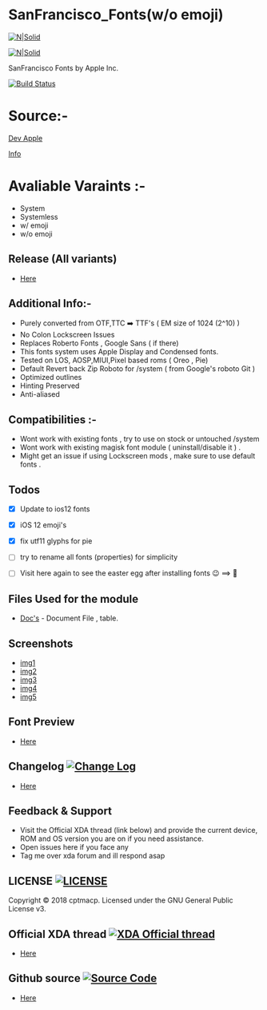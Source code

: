 # SanFrancisco_Fonts(w/o emoji)

[![N|Solid](https://i.imgur.com/KLp6oUI.png)](https://developer.apple.com/fonts/)


[![N|Solid](https://img.xda-cdn.com/3CfRzT75ECZeIBXHGEPJ7cIQjso=/https%3A%2F%2Fdeveloper.apple.com%2Ffonts%2Fimages%2Ffont-hero_2x.png)](https://developer.apple.com/fonts/)


SanFrancisco Fonts by Apple Inc.

[![Build Status](https://img.shields.io/badge/Magisk-19%2B-green.svg)](https://devloper.apple.com/fonts)



# Source:-
[Dev Apple](https://developer.apple.com/fonts/)

[Info](http://protosketch.io/san-francisco-display-vs-text-compact-vs-normal-a-brief-review/)



# Avaliable Varaints :-
- System
- Systemless
- w/ emoji
- w/o emoji



## Release (All variants)
- [Here](https://github.com/Magisk-Modules-Repo/SanFrancisco_Fonts/releases)




## Additional Info:-
- Purely converted from OTF,TTC ➡️ TTF's ( EM size of 1024 (2^10) )
- No Colon Lockscreen Issues
- Replaces Roberto Fonts , Google Sans ( if there)
- This fonts system uses Apple Display and Condensed fonts.
- Tested on LOS, AOSP,MIUI,Pixel based roms ( Oreo , Pie)
- Default Revert back Zip Roboto for /system ( from Google's roboto Git )
- Optimized outlines
- Hinting Preserved
- Anti-aliased 



## Compatibilities :-
- Wont work with existing fonts , try to use on stock or untouched /system
- Wont work with existing magisk font module ( uninstall/disable it ) .
- Might get an issue if using Lockscreen mods , make sure to use default fonts .



## Todos
 - [x] Update to ios12 fonts 
 - [x] iOS 12 emoji's
 - [x] fix utf11 glyphs for pie 
 - [ ] try to rename all fonts (properties) for simplicity 
 - [ ] Visit here again to see the easter egg after installing fonts 😉 ==>  



## Files Used for the module
- [Doc's](https://docs.google.com/document/d/1i6nyG_bBUs0ioulBXsxZZsgilf33qBxDPjroxsTLeMo/edit) - Document File , table.



## Screenshots 
- [img1](https://i.imgur.com/saiLhd5.jpg)
- [img2](https://i.imgur.com/jrfdPLz.png)
- [img3](https://i.imgur.com/P72VotQ.png)
- [img4](https://i.imgur.com/ZQuEqnp.png)
- [img5](https://i.imgur.com/rjSxp6z.png)



## Font Preview
- [Here](https://ggwpez.net/SF/index.html)



## Changelog [![Change Log](https://img.shields.io/badge/ChangeLog-c902bc.svg?style=flat-square)](https://raw.githubusercontent.com/Magisk-Modules-Repo/SanFrancisco_Fonts/master/EULA/ChangeLog)
- [Here](https://github.com/Magisk-Modules-Repo/iOSFonts/blob/master/Changelog.txt)



## Feedback & Support
- Visit the Official XDA thread (link below) and provide the current device, ROM and OS version you are on if you need assistance.
- Open issues here if you face any
- Tag me over xda forum and ill respond asap



## LICENSE [![LICENSE](https://img.shields.io/badge/LICENSE-MIT-0067b2.svg?style=flat-square)](https://github.com/Magisk-Modules-Repo/iOSFonts/blob/master/LICENSE)
Copyright © 2018 cptmacp. Licensed under the GNU General Public License v3.



## Official XDA thread [![XDA Official thread](https://img.shields.io/badge/XDAForum-ff8300.svg?style=flat-square)](https://forum.xda-developers.com/apps/magisk/module-apple-font-sf-pro-t3794785)
- [Here](https://forum.xda-developers.com/apps/magisk/module-apple-font-sf-pro-t3794785)



## Github source [![Source Code](https://img.shields.io/badge/SourceCode-098900.svg?style=flat-square)](https://github.com/cptmacp/SanFrancisco_Fonts)
- [Here](https://github.com/cptmacp/SanFrancisco_Fonts)
